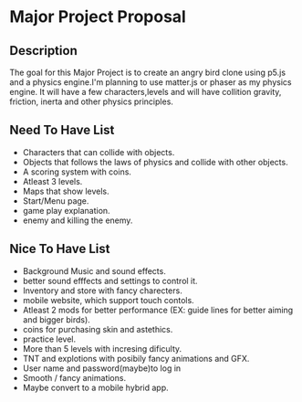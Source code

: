 # Major Project Proposal

## Description
The goal for this Major Project is to create an angry bird clone using p5.js and a physics engine.I'm planning to use matter.js or phaser as my physics engine. It will have a few characters,levels and will have collition gravity, friction, inerta and other physics principles.

## Need To Have List
- Characters that can collide with objects.
- Objects that  follows the laws of physics and collide with other objects.
- A scoring system with coins.
- Atleast 3 levels.
- Maps that show levels.
- Start/Menu page.
- game play explanation. 
- enemy and killing the enemy.

## Nice To Have List 
- Background Music and sound effects.
- better sound efffects and settings to control it.
- Inventory and store with fancy charecters.
- mobile website, which support touch contols.
- Atleast 2 mods for better performance (EX: guide lines for better aiming and bigger birds).
- coins for purchasing skin and astethics.
- practice level.
- More than 5 levels with incresing dificulty.
- TNT and explotions with posibily fancy animations and GFX.
- User name and password(maybe)to log in
- Smooth / fancy animations.
- Maybe convert to a mobile hybrid app.